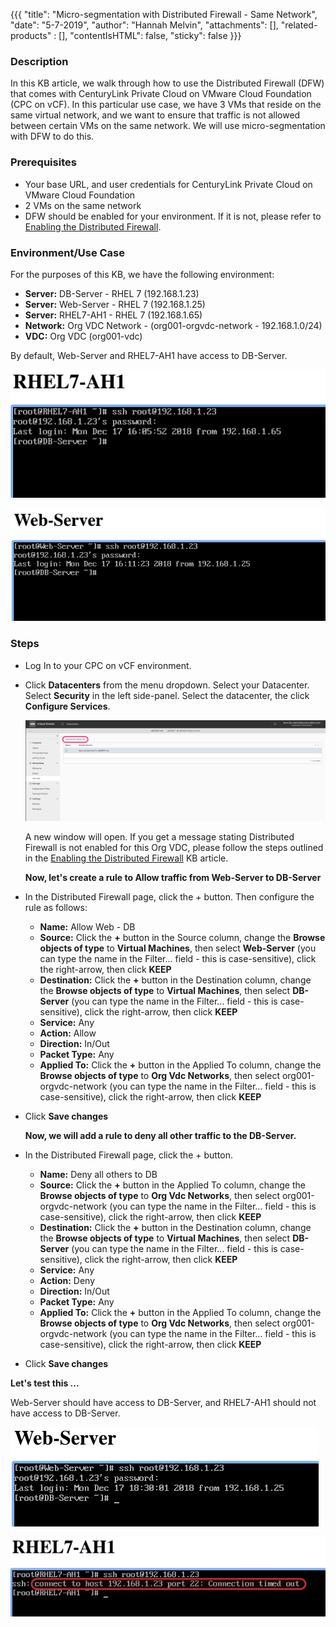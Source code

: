 {{{
  "title": "Micro-segmentation with Distributed Firewall - Same Network",
  "date": "5-7-2019",
  "author": "Hannah Melvin",
  "attachments": [],
  "related-products" : [],
  "contentIsHTML": false,
  "sticky": false
}}}

### Description
In this KB article, we walk through how to use the Distributed Firewall (DFW) that comes with CenturyLink Private Cloud on VMware Cloud Foundation (CPC on vCF). In this particular use case, we have 3 VMs that reside on the same virtual network, and we want to ensure that traffic is not allowed between certain VMs on the same network. We will use micro-segmentation with DFW to do this.

### Prerequisites
* Your base URL, and user credentials for CenturyLink Private Cloud on VMware Cloud Foundation
* 2 VMs on the same network
* DFW should be enabled for your environment. If it is not, please refer to [Enabling the Distributed Firewall](dfw-enabling.md).

### Environment/Use Case

For the purposes of this KB, we have the following environment:

* __Server:__ DB-Server - RHEL 7 (192.168.1.23)
* __Server:__ Web-Server - RHEL 7 (192.168.1.25)
* __Server:__ RHEL7-AH1 - RHEL 7 (192.168.1.65)
* __Network:__ Org VDC Network - (org001-orgvdc-network - 192.168.1.0/24)
* __VDC:__ Org VDC (org001-vdc)

By default, Web-Server and RHEL7-AH1 have access to DB-Server.

![DFW](../images/dccf/dfw-ssh-before1.png)

![DFW](../images/dccf/dfw-ssh-before2.png)

### Steps

* Log In to your CPC on vCF environment.

* Click __Datacenters__ from the menu dropdown. Select your Datacenter. Select __Security__ in the left side-panel. Select the datacenter, the click __Configure Services__.

  ![DFW](../images/dccf/dfw1-html5.png)

  A new window will open. If you get a message stating Distributed Firewall is not enabled for this Org VDC, please follow the steps outlined in the [Enabling the Distributed Firewall](dfw-enabling.md) KB article.

  __Now, let's create a rule to Allow traffic from Web-Server to DB-Server__

* In the Distributed Firewall page, click the + button. Then configure the rule as follows:

  * __Name:__ Allow Web - DB
  * __Source:__ Click the __+__ button in the Source column, change the __Browse objects of type__ to __Virtual Machines__, then select __Web-Server__ (you can type the name in the Filter... field - this is case-sensitive), click the right-arrow, then click __KEEP__
  * __Destination:__ Click the __+__ button in the Destination column, change the __Browse objects of type__ to __Virtual Machines__, then select __DB-Server__ (you can type the name in the Filter... field - this is case-sensitive), click the right-arrow, then click __KEEP__
  * __Service:__ Any
  * __Action:__ Allow
  * __Direction:__ In/Out
  * __Packet Type:__ Any
  * __Applied To:__ Click the __+__ button in the Applied To column, change the __Browse objects of type__ to __Org Vdc Networks__, then select org001-orgvdc-network (you can type the name in the Filter... field - this is case-sensitive), click the right-arrow, then click __KEEP__

* Click __Save changes__

  __Now, we will add a rule to deny all other traffic to the DB-Server.__

* In the Distributed Firewall page, click the + button.

  * __Name:__ Deny all others to DB
  * __Source:__ Click the __+__ button in the Applied To column, change the __Browse objects of type__ to __Org Vdc Networks__, then select org001-orgvdc-network (you can type the name in the Filter... field - this is case-sensitive), click the right-arrow, then click __KEEP__
  * __Destination:__ Click the __+__ button in the Destination column, change the __Browse objects of type__ to __Virtual Machines__, then select __DB-Server__ (you can type the name in the Filter... field - this is case-sensitive), click the right-arrow, then click __KEEP__
  * __Service:__ Any
  * __Action:__ Deny
  * __Direction:__ In/Out
  * __Packet Type:__ Any
  * __Applied To:__ Click the __+__ button in the Applied To column, change the __Browse objects of type__ to __Org Vdc Networks__, then select org001-orgvdc-network (you can type the name in the Filter... field - this is case-sensitive), click the right-arrow, then click __KEEP__

* Click __Save changes__

__Let's test this ...__

Web-Server should have access to DB-Server, and RHEL7-AH1 should not have access to DB-Server.

![DFW](../images/dccf/dfw6.png)

![DFW](../images/dccf/dfw5.png)
